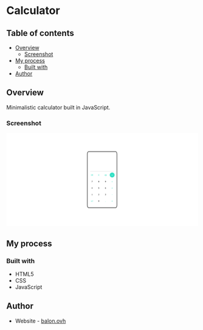 # Calculator

## Table of contents

- [Overview](#overview)
  - [Screenshot](#screenshot)
- [My process](#my-process)
  - [Built with](#built-with)
- [Author](#author)

## Overview

Minimalistic calculator built in JavaScript.

### Screenshot

![](./resources/screenshot.png)

## My process

### Built with

- HTML5 
- CSS
- JavaScript

## Author

- Website - [balon.ovh](https://www.balon.ovh)

